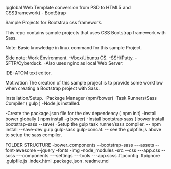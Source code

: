 Ipglobal Web Template conversion from PSD to HTML5 and CSS(framework) - BootStrap

Sample Projects for Bootstrap css framework.

This repo contains sample projects that uses CSS Bootstrap framework with Sass.

Note: Basic knowledge in linux command for this sample Project.

Side note: Work Environment.
-Vbox/Ubuntu OS.
-SSH/Putty.
-SFTP/Cyberduck.
-Also uses nginx as local Web Server.

IDE: ATOM text editor.

Motivation
	The creation of this sample project is to provide some workflow when creating a Bootstrap project with Sass.

Installation/Setup.
-Package Manager (npm/bower)
-Task Runners/Sass Compiler ( gulp )
-Node.js installed.

-Create the package.json file for the dev dependency ( npm init)
-install bower globally ( npm install -g bower)
-Install bootstrap sass ( bower install bootstrap-sass --save)
-Setup the gulp task runner/sass compiler.
 -- npm install --save-dev gulp gulp-sass gulp-concat.
 -- see the gulpfile.js above to setup the sass compiler.


FOLDER STRUCTURE
-bower_components
 --bootstrap-sass
   ---assets
 --font-awesome
 --jquery
-fonts
-img
-node_modules
-src
 --css
   ---app.css
 --scss
   ---components
   ---settings
   ---tools
   ---app.scss
.ftpconfig
.ftpignore
.gulpfile.js
.index.html
.package.json
.readme.md

